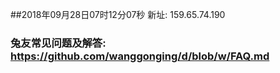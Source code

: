 ##2018年09月28日07时12分07秒 新址: 159.65.74.190
### 兔友常见问题及解答: https://github.com/wanggonging/d/blob/w/FAQ.md
